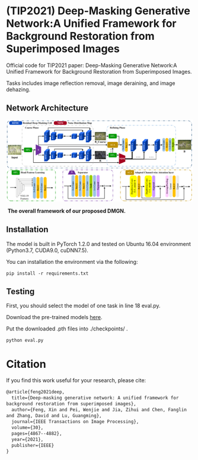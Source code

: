 # (TIP2021) Deep-Masking Generative Network:A Unified Framework for Background Restoration from Superimposed Images

Official code for TIP2021 paper: Deep-Masking Generative Network:A Unified Framework for Background Restoration from Superimposed Images.

Tasks includes image reflection removal, image deraining, and image dehazing.

## Network Architecture

![](image/Network.png)

​                          **The overall framework of our proposed DMGN.**

## Installation

The model is built in PyTorch 1.2.0 and tested on Ubuntu 16.04 environment (Python3.7, CUDA9.0, cuDNN7.5).

You can installation the environment via the following:

```
pip install -r requirements.txt
```

## Testing

First, you should select the model of one task in line 18 eval.py. 

Download the pre-trained models [here](https://drive.google.com/drive/folders/1aOySJ4ndZ0F_GWoMMl6m4Y5dn1Z2v2oC?usp=sharing).

Put the downloaded .pth files into ./checkpoints/ .

```
python eval.py
```

# Citation

If you find this work useful for your research, please cite:

```
@article{feng2021deep,
  title={Deep-masking generative network: A unified framework for background restoration from superimposed images},
  author={Feng, Xin and Pei, Wenjie and Jia, Zihui and Chen, Fanglin and Zhang, David and Lu, Guangming},
  journal={IEEE Transactions on Image Processing},
  volume={30},
  pages={4867--4882},
  year={2021},
  publisher={IEEE}
}
```


